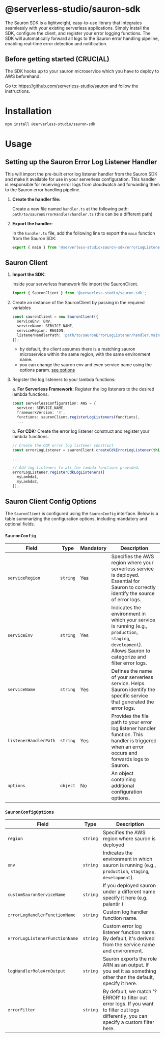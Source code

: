 # @serverless-studio/sauron-sdk
The Sauron SDK is a lightweight, easy-to-use library that integrates seamlessly with your existing serverless applications.
Simply install the SDK, configure the client, and register your error logging functions.
The SDK will automatically forward all logs to the Sauron error handling pipeline, enabling real-time error detection and notification.

## Before getting started **(CRUCIAL)**
The SDK hooks up to your sauron microservice which you have to deploy to AWS beforehand.

Go to: https://github.com/serverless-studio/sauron and follow the instructions.

# Installation

```bash
npm install @serverless-studio/sauron-sdk
```

# Usage

## Setting up the Sauron Error Log Listener Handler
This will import the pre-built error log listener handler from the Sauron SDK and make it available for use in your serverless configuration. This handler is responsible for receiving error logs from cloudwatch and forwarding them to the Sauron error handling pipeline.

1. **Create the handler file:**

   Create a new file named `handler.ts` at the following path: `path/to/sauronErrorHandler/handler.ts` (this can be a different path)

2. **Export the handler:**

   In the `handler.ts` file, add the following line to export the `main` function from the Sauron SDK:

     ```typescript
     export { main } from '@serverless-studio/sauron-sdk/errorLogListenerHandler';
     ```

## Sauron Client 

1. **Import the SDK:**

    Inside your serverless framework file import the SauronClient.
    ```typescript
    import { SauronClient } from '@serverless-studio/sauron-sdk';
    ```

2. Create an instance of the SauronClient by passing in the required variables
  
    ```typescript
    const sauronClient = new SauronClient({
      serviceEnv: ENV,
      serviceName: SERVICE_NAME,
      serviceRegion: REGION,
      listenerHandlerPath: 'path/to/sauronErrorLogListener/handler.main'
    });
    ```

    * by default, the client assumes there is a matching sauron microservice within the same region, with the same environment name.
    * you can change the sauron env and even service name using the options param. [see options](#sauron-options)

3. Register the log listeners to your lambda functions:

   a. **For Serverless Framework:** Register the log listeners to the desired lambda functions.
      ```typescript
      const serverlessConfiguration: AWS = {
        service: SERVICE_NAME,
        frameworkVersion: '4',
        functions: sauronClient.registerLogListeners(functions),
        ...
      ```

   b. **For CDK:** Create the error log listener construct and register your lambda functions.
      ```typescript
      // Create the CDK error log listener construct
      const errorLogListener = sauronClient.createCdkErrorLogListener(this);

      ...

      // Add log listeners to all the lambda functions provided.
      errorLogListener.registerCdkLogListeners([
        myLambda1,
        myLambda2,
      ]);
      ```

## Sauron Client Config Options

The `SauronClient` is configured using the `SauronConfig` interface. Below is a table summarizing the configuration options, including mandatory and optional fields.

### `SauronConfig`

| Field                     | Type     | Mandatory | Description|
| ------------------------- | -------- | --------- | ----------------------------- |
| `serviceRegion`           | `string` | Yes       | Specifies the AWS region where your serverless service is deployed. Essential for Sauron to correctly identify the source of error logs.|
| `serviceEnv`              | `string` | Yes       | Indicates the environment in which your service is running (e.g., `production`, `staging`, `development`). Allows Sauron to categorize and filter error logs.|
| `serviceName`             | `string` | Yes       | Defines the name of your serverless service. Helps Sauron identify the specific service that generated the error logs.|
| `listenerHandlerPath`     | `string` | Yes       | Provides the file path to your error log listener handler function. This handler is triggered when an error occurs and forwards logs to Sauron.|
| `options`                 | `object` | No        | An object containing additional configuration options.

### `SauronConfigOptions` <a name="sauron-options"></a>

| Field                     | Type     | Description |
-----------| --------------------- | -------------- |
| `region`           | `string` | Specifies the AWS region where sauron is deployed|
| `env`              | `string` | Indicates the environment in which sauron is running (e.g., `production`, `staging`, `development`).|
| `customSauronServiceName`             | `string` | If you deployed sauron under a different name specify it here (e.g. palantir )|
| `errorLogHandlerFunctionName`     | `string` | Custom log handler function name.|
| `errorLogListenerFunctionName`     | `string` | Custom error log listener function name. By default, it's derived from the service name and environment.|
| `logHandlerRoleArnOutput`                 | `string` | Sauron exports the role ARN as an output. If you set it as something other than the default, specify it here.
| `errorFilter`                 | `string` | By default, we match '?ERROR' to filter out error logs. If you want to filter out logs differently, you can specify a custom filter here.
